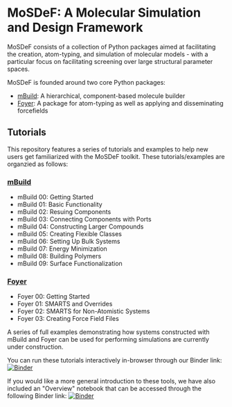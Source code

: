 # MoSDeF: A Molecular Simulation and Design Framework
MoSDeF consists of a collection of Python packages aimed at facilitating the
creation, atom-typing, and simulation of molecular models - with a particular
focus on facilitating screening over large structural parameter spaces.

MoSDeF is founded around two core Python packages:

* [mBuild](https://github.com/mosdef-hub/mbuild): A hierarchical, component-based
molecule builder
* [Foyer](https://github.com/mosdef-hub/foyer): A package for atom-typing as well as applying and disseminating forcefields

## Tutorials
This repository features a series of tutorials and examples to help new users get
familiarized with the MoSDeF toolkit. These tutorials/examples are organzied as
follows:

### [mBuild](https://github.com/summeraz/mosdef_tutorials/tree/master/mbuild-tutorials)

* mBuild 00: Getting Started
* mBuild 01: Basic Functionality
* mBuild 02: Resuing Components
* mBuild 03: Connecting Components with Ports
* mBuild 04: Constructing Larger Compounds
* mBuild 05: Creating Flexible Classes
* mBuild 06: Setting Up Bulk Systems
* mBuild 07: Energy Minimization
* mBuild 08: Building Polymers
* mBuild 09: Surface Functionalization

### [Foyer](https://github.com/summeraz/mosdef_tutorials/tree/master/foyer-tutorials)

* Foyer 00: Getting Started
* Foyer 01: SMARTS and Overrides
* Foyer 02: SMARTS for Non-Atomistic Systems
* Foyer 03: Creating Force Field Files

A series of full examples demonstrating how systems constructed with mBuild
and Foyer can be used for performing simulations are currently under
construction.

You can run these tutorials interactively in-browser through our Binder
link:
[![Binder](https://mybinder.org/badge.svg)](https://mybinder.org/v2/gh/mosdef-hub/mosdef_tutorials/master)

If you would like a more general introduction to these tools, we have also
included an "Overview" notebook that can be accessed through the following
Binder link:
[![Binder](https://mybinder.org/badge.svg)](https://mybinder.org/v2/gh/mosdef-hub/mosdef_tutorials/master?filepath=overview.ipynb)
